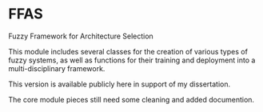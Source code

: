 # FFAS
Fuzzy Framework for Architecture Selection

This module includes several classes for the creation of various types of fuzzy systems, 
as well as functions for their training and deployment into a multi-disciplinary framework. 

This version is available publicly here in support of my dissertation. 

The core module pieces still need some cleaning and added documention. 
